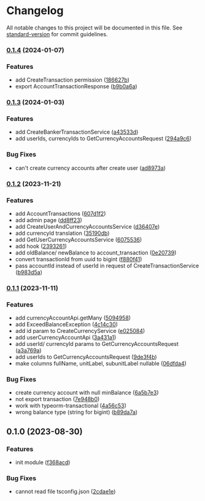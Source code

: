 # Changelog

All notable changes to this project will be documented in this file. See [standard-version](https://github.com/conventional-changelog/standard-version) for commit guidelines.

### [0.1.4](https://github.com/RoxaVN/roxavn/compare/v0.1.3...v0.1.4) (2024-01-07)

### Features

- add CreateTransaction permission ([186627b](https://github.com/RoxaVN/roxavn/commit/186627b75f824010bb1ae52c9fe860b6185449f6))
- export AccountTransactionResponse ([b9b0a6a](https://github.com/RoxaVN/roxavn/commit/b9b0a6a3355708fe799659bda32c251f6d13e4ac))

### [0.1.3](https://github.com/RoxaVN/roxavn/compare/v0.1.2...v0.1.3) (2024-01-03)

### Features

- add CreateBankerTransactionService ([a43533d](https://github.com/RoxaVN/roxavn/commit/a43533d52755efa6674875622148b039537e9b3b))
- add userIds, currencyIds to GetCurrencyAccountsRequest ([294a9c6](https://github.com/RoxaVN/roxavn/commit/294a9c64070088909343deaf74b8ec303387d1da))

### Bug Fixes

- can't create currency accounts after create user ([ad8973a](https://github.com/RoxaVN/roxavn/commit/ad8973ac701b0a10ccb5ee56f5811a45b7b4b62e))

### [0.1.2](https://github.com/RoxaVN/roxavn/compare/v0.1.1...v0.1.2) (2023-11-21)

### Features

- add AccountTransactions ([607d1f2](https://github.com/RoxaVN/roxavn/commit/607d1f2d42f4b97254d546446c9f8d34e1bc0295))
- add admin page ([dd8ff23](https://github.com/RoxaVN/roxavn/commit/dd8ff237a71f2bf19e7e347b4b4cb3b4c923d0dd))
- add CreateUserAndCurrencyAccountsService ([d36407e](https://github.com/RoxaVN/roxavn/commit/d36407ecc5d8ba76a854258a0fea2f7fcbcc88db))
- add currencyId translation ([35190db](https://github.com/RoxaVN/roxavn/commit/35190db46b6c8557bfad09fd4460b1a71db509c0))
- add GetUserCurrencyAccountsService ([6075536](https://github.com/RoxaVN/roxavn/commit/607553610169a79730ff4d7c51a9d79319dbe5bf))
- add hook ([2393261](https://github.com/RoxaVN/roxavn/commit/239326192d87c812242ef1c20833fb2a8ceb2c40))
- add oldBalance/ newBalance to account_transaction ([0e20739](https://github.com/RoxaVN/roxavn/commit/0e20739b25668fc5f4f73baf4eec0caf952cfac5))
- convert transactionId from uuid to bigint ([f880f41](https://github.com/RoxaVN/roxavn/commit/f880f41994e1c46744adf727c627709399d7bcdb))
- pass accountId instead of userId in request of CreateTransactionService ([b983d5a](https://github.com/RoxaVN/roxavn/commit/b983d5acf5ef7fdee045478403f0f40b00691104))

### [0.1.1](https://github.com/RoxaVN/roxavn/compare/v0.1.0...v0.1.1) (2023-11-11)

### Features

- add currencyAccountApi.getMany ([5094958](https://github.com/RoxaVN/roxavn/commit/5094958f2a2688ac7d4c0f56f04ce3a708dcffc5))
- add ExceedBalanceException ([4c14c30](https://github.com/RoxaVN/roxavn/commit/4c14c30fbf03bfefeb20eef2814b8364c7c586a7))
- add id param to CreateCurrencyService ([e025084](https://github.com/RoxaVN/roxavn/commit/e025084329771f1cc8aa6527e392a456e133b577))
- add userCurrencyAccountApi ([3a431a1](https://github.com/RoxaVN/roxavn/commit/3a431a1b79571536b29290d13964842ac616bfd7))
- add userId/ currencyId params to GetCurrencyAccountsRequest ([a3a769a](https://github.com/RoxaVN/roxavn/commit/a3a769a822209b0b7b67abd0719493cdf8936599))
- add userIds to GetCurrencyAccountsRequest ([9de3f4b](https://github.com/RoxaVN/roxavn/commit/9de3f4b2ec9733a711926cc766ddd30022aa61c9))
- make columns fullName, unitLabel, subunitLabel nullable ([06dfda4](https://github.com/RoxaVN/roxavn/commit/06dfda423bd39531e8685db6cd01a14357ab65eb))

### Bug Fixes

- create currency account with null minBalance ([6a5b7e3](https://github.com/RoxaVN/roxavn/commit/6a5b7e31754551803593b12c460bfd91ac45fef9))
- not export transaction ([7e948b0](https://github.com/RoxaVN/roxavn/commit/7e948b0d00099baa6d6f5c6eef60bc59b0eb0298))
- work with typeorm-transactional ([4a56c53](https://github.com/RoxaVN/roxavn/commit/4a56c53cbb3dafdb59c07cfe4dc03f0bb3e1c8fc))
- wrong balance type (string for bigint) ([b89da7a](https://github.com/RoxaVN/roxavn/commit/b89da7aaa0560944d7cdaf0fa47e4b8c08eee3d9))

## 0.1.0 (2023-08-30)

### Features

- init module ([f368acd](https://github.com/RoxaVN/roxavn/commit/f368acdffaa9be6c6bc5bbb672fb08bed0a4641d))

### Bug Fixes

- cannot read file tsconfig.json ([2cdae1e](https://github.com/RoxaVN/roxavn/commit/2cdae1eeb720b7e93a7ece2f69b027788ac82436))
